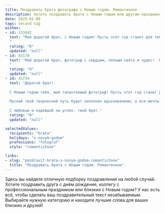 ```yaml
---
title: Поздравить брата фотографа с Новым годом. Романтичное
description: Хотите поздравить брата с Новым годом или другим праздником? Наш ИИ создаст незабываемое поздравление, а вы обязательно выделитесь среди других.  
date: 2025-01-08
tags: second tag
wishes:
- id: 133642
  text: "Мой дорогой брат, с Новым годом! Пусть этот год станет для тебя  ярким, как лучшие кадры твоих фотографий, полным любви, счастья, и волшебных мгновений, которые ты будешь запечатлевать на всю жизнь.  Пусть твоя душа,  такая же чуткая и тонкая, как твой объектив,  наполнится светом и радостью.  Я люблю тебя!
  "
  rating: "0"
  updated: "null"
- id: 83170
  text: "Мой дорогой брат, фотограф с сердцем, полным света и чудес!  Пусть этот Новый год станет для тебя полотном, на котором ты напишешь самые яркие и трогательные истории,  каждая фотография будет шедевром, а каждый кадр — отражением твоей безграничной души.  Пусть любовь, счастье и вдохновение согревают тебя весь год, как теплый зимний вечер, наполненный волшебством. С Новым годом!
  "
  rating: "0"
  updated: "null"
- id: 41734
  text: "Дорогой брат!
  
  С Новым годом тебя, мой талантливый фотограф! Пусть этот год станет для тебя бесконечной галереей ярких моментов и волшебных снимков. Желаю, чтобы каждый кадр отражал не только трепетные мгновения, но и глубокие чувства, которые подарит тебе жизнь.
  
  Пускай твой творческий путь будет наполнен вдохновением, а все мечты сбываются, как удачные кадры на пленке. Пускай каждый день приносит новые сюжеты, а сердце твоё наполняется любовью и счастьем.
  
  С любовью и надеждой на успех, твой брат."
  rating: "0"
  updated: "null"

selectedValues:
  recipients: "brata"
  holidays: "s-novym-godom"
  professions: "fotograf"
  style: "romantichnoe"

links:
- slug: "pozdravit-brata-s-novym-godom-romantichnoe"
  title: "Поздравить брата с Новым годом. Романтичное"
---
```


Здесь вы найдете отличную подборку поздравлений на любой случай.
Хотите поздравить друга с днём рождения, коллегу с профессиональным праздником или близких с Новым годом? У нас есть всё, чтобы сделать ваш поздравительный текст незабываемым. Выбирайте нужную категорию и находите лучшие слова для ваших близких и друзей!
